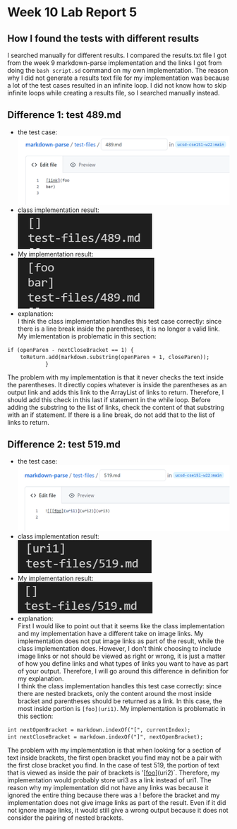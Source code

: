 # Week 10 Lab Report 5

## How I found the tests with different results
I searched manually for different results. I compared the results.txt file I got from the week 9 markdown-parse implementation and the links I got from doing the `bash script.sd` command on my own implementation. The reason why I did not generate a results text file for my implementation was because a lot of the test cases resulted in an infinite loop. I did not know how to skip infinite loops while creating a results file, so I searched manually instead.

## Difference 1: test 489.md
- the test case:  
![test-case-1](test-case-1.png)
- class implementation result:  
![class-result-1](class-result-1.png)
- My implementation result:  
![my-result-1](my-result-1.png)
- explanation:  
I think the class implementation handles this test case correctly: since there is a line break inside the parentheses, it is no longer a valid link. My imlementation is problematic in this section:
```
if (openParen - nextCloseBracket == 1) {
    toReturn.add(markdown.substring(openParen + 1, closeParen));
            }
```
The problem with my implementation is that it never checks the text inside the parentheses. It directly copies whatever is inside the parentheses as an output link and adds this link to the ArrayList of links to return. Therefore, I should add this check in this last if statement in the while loop. Before adding the substring to the list of links, check the content of that substring with an if statement. If there is a line break, do not add that to the list of links to return.


## Difference 2: test 519.md
- the test case:  
![test-case-2](test-case-2.png)
- class implementation result:  
![class-result-2](class-result-2.png)
- My implementation result:  
![my-result-2](my-result-2.png)
- explanation:  
First I would like to point out that it seems like the class implementation and my implementation have a different take on image links. My implementation does not put image links as part of the result, while the class implementation does. However, I don't think choosing to include image links or not should be viewed as right or wrong, it is just a matter of how you define links and what types of links you want to have as part of your output. Therefore, I will go around this difference in definition for my explanation.  
I think the class implementation handles this test case correctly: since there are nested brackets, only the content around the most inside bracket and parentheses should be returned as a link. In this case, the most inside portion is `[foo](uri1)`. My implementation is problematic in this section:
```
int nextOpenBracket = markdown.indexOf("[", currentIndex);
int nextCloseBracket = markdown.indexOf("]", nextOpenBracket);
```
The problem with my implementation is that when looking for a section of text inside brackets, the first open bracket you find may not be a pair with the first close bracket you find. In the case of test 519, the portion of text that is viewed as inside the pair of brackets is '[[foo](uri1)](uri2)`. Therefore, my implementation would probably store uri3 as a link instead of uri1. The reason why my implementation did not have any links was because it ignored the entire thing because there was a ! before the bracket and my implementation does not give image links as part of the result. Even if it did not ignore image links, it would still give a wrong output because it does not consider the pairing of nested brackets.
